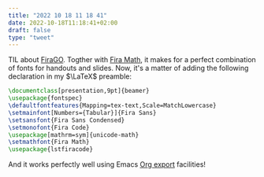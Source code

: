 ```yaml
---
title: "2022 10 18 11 18 41"
date: 2022-10-18T11:18:41+02:00
draft: false
type: "tweet"
---
```

TIL about [FiraGO](https://bboxtype.com/typefaces/FiraGO/#!layout=specimen). Togther with [Fira Math](https://github.com/firamath/firamath), it makes for a perfect combination of fonts for handouts and slides. Now, it's a matter of adding the following declaration in my $\LaTeX$ preamble:

```latex
\documentclass[presentation,9pt]{beamer}
\usepackage{fontspec}
\defaultfontfeatures{Mapping=tex-text,Scale=MatchLowercase}
\setmainfont[Numbers={Tabular}]{Fira Sans}
\setsansfont{Fira Sans Condensed}
\setmonofont{Fira Code}
\usepackage[mathrm=sym]{unicode-math}
\setmathfont{Fira Math}
\usepackage{lstfiracode}
```

And it works perfectly well using Emacs [Org export](/post/org-and-beamer/) facilities!
